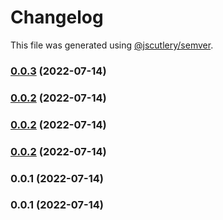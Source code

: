 # Changelog

This file was generated using [@jscutlery/semver](https://github.com/jscutlery/semver).

### [0.0.3](https://github.com/yurikrupnik/nx-go-playground/compare/rust_lib-0.0.2...rust_lib-0.0.3) (2022-07-14)

### [0.0.2](https://github.com/yurikrupnik/nx-go-playground/compare/rust_lib-0.0.1...rust_lib-0.0.2) (2022-07-14)

### [0.0.2](https://github.com/yurikrupnik/nx-go-playground/compare/rust_lib-0.0.1...rust_lib-0.0.2) (2022-07-14)

### [0.0.2](https://github.com/yurikrupnik/nx-go-playground/compare/rust_lib-0.0.1...rust_lib-0.0.2) (2022-07-14)

### 0.0.1 (2022-07-14)

### 0.0.1 (2022-07-14)
